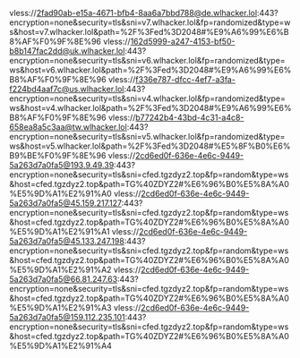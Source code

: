 vless://2fad90ab-e15a-4671-bfb4-8aa6a7bbd788@de.wlhacker.lol:443?encryption=none&security=tls&sni=v7.wlhacker.lol&fp=randomized&type=ws&host=v7.wlhacker.lol&path=%2F%3Fed%3D2048#%E9%A6%99%E6%B8%AF%F0%9F%8E%96
vless://162d5999-a247-4153-bf50-b8b147fac2dd@uk.wlhacker.lol:443?encryption=none&security=tls&sni=v6.wlhacker.lol&fp=randomized&type=ws&host=v6.wlhacker.lol&path=%2F%3Fed%3D2048#%E9%A6%99%E6%B8%AF%F0%9F%8E%96
vless://f336e787-dfcc-4ef7-a3fa-f224bd4aaf7c@us.wlhacker.lol:443?encryption=none&security=tls&sni=v4.wlhacker.lol&fp=randomized&type=ws&host=v4.wlhacker.lol&path=%2F%3Fed%3D2048#%E9%A6%99%E6%B8%AF%F0%9F%8E%96
vless://b77242b4-43bd-4c31-a4c8-658ea8a5c3aa@tw.wlhacker.lol:443?encryption=none&security=tls&sni=v5.wlhacker.lol&fp=randomized&type=ws&host=v5.wlhacker.lol&path=%2F%3Fed%3D2048#%E5%8F%B0%E6%B9%BE%F0%9F%8E%96
vless://2cd6ed0f-636e-4e6c-9449-5a263d7a0fa5@193.9.49.39:443?encryption=none&security=tls&sni=cfed.tgzdyz2.top&fp=random&type=ws&host=cfed.tgzdyz2.top&path=TG%40ZDYZ2#%E6%96%B0%E5%8A%A0%E5%9D%A1%E2%91%A0
vless://2cd6ed0f-636e-4e6c-9449-5a263d7a0fa5@45.159.217.127:443?encryption=none&security=tls&sni=cfed.tgzdyz2.top&fp=random&type=ws&host=cfed.tgzdyz2.top&path=TG%40ZDYZ2#%E6%96%B0%E5%8A%A0%E5%9D%A1%E2%91%A1
vless://2cd6ed0f-636e-4e6c-9449-5a263d7a0fa5@45.133.247.198:443?encryption=none&security=tls&sni=cfed.tgzdyz2.top&fp=random&type=ws&host=cfed.tgzdyz2.top&path=TG%40ZDYZ2#%E6%96%B0%E5%8A%A0%E5%9D%A1%E2%91%A2
vless://2cd6ed0f-636e-4e6c-9449-5a263d7a0fa5@66.81.247.63:443?encryption=none&security=tls&sni=cfed.tgzdyz2.top&fp=random&type=ws&host=cfed.tgzdyz2.top&path=TG%40ZDYZ2#%E6%96%B0%E5%8A%A0%E5%9D%A1%E2%91%A3
vless://2cd6ed0f-636e-4e6c-9449-5a263d7a0fa5@159.112.235.101:443?encryption=none&security=tls&sni=cfed.tgzdyz2.top&fp=random&type=ws&host=cfed.tgzdyz2.top&path=TG%40ZDYZ2#%E6%96%B0%E5%8A%A0%E5%9D%A1%E2%91%A4
